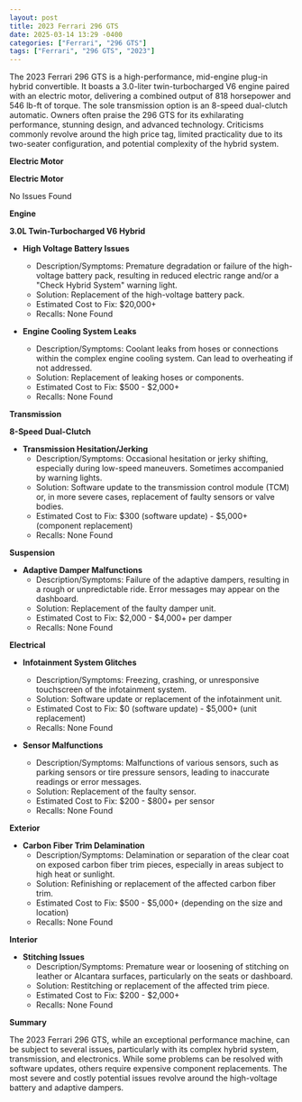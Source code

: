 ```yaml
---
layout: post
title: 2023 Ferrari 296 GTS
date: 2025-03-14 13:29 -0400
categories: ["Ferrari", "296 GTS"]
tags: ["Ferrari", "296 GTS", "2023"]
---
```

The 2023 Ferrari 296 GTS is a high-performance, mid-engine plug-in hybrid convertible. It boasts a 3.0-liter twin-turbocharged V6 engine paired with an electric motor, delivering a combined output of 818 horsepower and 546 lb-ft of torque. The sole transmission option is an 8-speed dual-clutch automatic. Owners often praise the 296 GTS for its exhilarating performance, stunning design, and advanced technology. Criticisms commonly revolve around the high price tag, limited practicality due to its two-seater configuration, and potential complexity of the hybrid system.

**Electric Motor**

**Electric Motor**

No Issues Found

**Engine**

**3.0L Twin-Turbocharged V6 Hybrid**

*   **High Voltage Battery Issues**
    *   Description/Symptoms: Premature degradation or failure of the high-voltage battery pack, resulting in reduced electric range and/or a "Check Hybrid System" warning light.
    *   Solution: Replacement of the high-voltage battery pack.
    *   Estimated Cost to Fix: $20,000+
    *   Recalls: None Found

*   **Engine Cooling System Leaks**
    * Description/Symptoms: Coolant leaks from hoses or connections within the complex engine cooling system. Can lead to overheating if not addressed.
    * Solution: Replacement of leaking hoses or components.
    * Estimated Cost to Fix: $500 - $2,000+
    * Recalls: None Found

**Transmission**

**8-Speed Dual-Clutch**

*   **Transmission Hesitation/Jerking**
    *   Description/Symptoms: Occasional hesitation or jerky shifting, especially during low-speed maneuvers. Sometimes accompanied by warning lights.
    *   Solution: Software update to the transmission control module (TCM) or, in more severe cases, replacement of faulty sensors or valve bodies.
    *   Estimated Cost to Fix: $300 (software update) - $5,000+ (component replacement)
    *   Recalls: None Found

**Suspension**

*   **Adaptive Damper Malfunctions**
    *   Description/Symptoms: Failure of the adaptive dampers, resulting in a rough or unpredictable ride. Error messages may appear on the dashboard.
    *   Solution: Replacement of the faulty damper unit.
    *   Estimated Cost to Fix: $2,000 - $4,000+ per damper
    *   Recalls: None Found

**Electrical**

*   **Infotainment System Glitches**
    *   Description/Symptoms: Freezing, crashing, or unresponsive touchscreen of the infotainment system.
    *   Solution: Software update or replacement of the infotainment unit.
    *   Estimated Cost to Fix: $0 (software update) - $5,000+ (unit replacement)
    *   Recalls: None Found

*   **Sensor Malfunctions**
    *   Description/Symptoms: Malfunctions of various sensors, such as parking sensors or tire pressure sensors, leading to inaccurate readings or error messages.
    *   Solution: Replacement of the faulty sensor.
    *   Estimated Cost to Fix: $200 - $800+ per sensor
    *   Recalls: None Found

**Exterior**

*   **Carbon Fiber Trim Delamination**
    *   Description/Symptoms: Delamination or separation of the clear coat on exposed carbon fiber trim pieces, especially in areas subject to high heat or sunlight.
    *   Solution: Refinishing or replacement of the affected carbon fiber trim.
    *   Estimated Cost to Fix: $500 - $5,000+ (depending on the size and location)
    *   Recalls: None Found

**Interior**

*   **Stitching Issues**
    *   Description/Symptoms: Premature wear or loosening of stitching on leather or Alcantara surfaces, particularly on the seats or dashboard.
    *   Solution: Restitching or replacement of the affected trim piece.
    *   Estimated Cost to Fix: $200 - $2,000+
    *   Recalls: None Found

**Summary**

The 2023 Ferrari 296 GTS, while an exceptional performance machine, can be subject to several issues, particularly with its complex hybrid system, transmission, and electronics. While some problems can be resolved with software updates, others require expensive component replacements. The most severe and costly potential issues revolve around the high-voltage battery and adaptive dampers.

